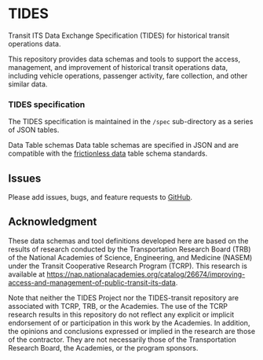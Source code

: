 # TIDES

Transit ITS Data Exchange Specification (TIDES) for historical transit operations data.

This repository provides data schemas and tools to support the access, management, and improvement of historical transit operations data, including vehicle operations, passenger activity, fare collection, and other similar data.

### TIDES specification
The TIDES specification is maintained in the `/spec` sub-directory as a series of JSON tables.

Data Table schemas
Data table schemas are specified in JSON and are compatible with the [frictionless data](https://specs.frictionlessdata.io/table-schema/) table schema standards.

## Issues
Please add issues, bugs, and feature requests to [GitHub](https://github.com/TIDES-transit/TIDES).
## Acknowledgment

These data schemas and tool definitions developed here are based on the results of research conducted by the Transportation Research Board (TRB) of the National Academies of Science, Engineering, and Medicine (NASEM) under the Transit Cooperative Research Program (TCRP). This research is available at https://nap.nationalacademies.org/catalog/26674/improving-access-and-management-of-public-transit-its-data.

Note that neither the TIDES Project nor the TIDES-transit repository are associated with TCRP, TRB, or the Academies. The use of the TCRP research results in this repository do not reflect any explicit or implicit endorsement of or participation in this work by the Academies. In addition, the opinions and conclusions expressed or implied in the research are those of the contractor. They are not necessarily those of the Transportation Research Board, the Academies, or the program sponsors.
